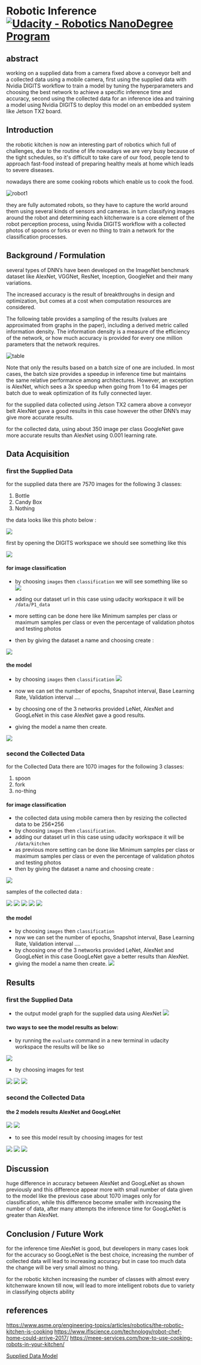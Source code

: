 # Robotic Inference [![Udacity - Robotics NanoDegree Program](https://s3-us-west-1.amazonaws.com/udacity-robotics/Extra+Images/RoboND_flag.png)](https://www.udacity.com/robotics)

abstract
--------

working on a supplied data from a camera fixed above a conveyor belt and a collected data using a mobile camera, first using the supplied data with Nvidia DIGITS workflow to train a model by tuning the hyperparameters and choosing the best network to achieve a specific inference time and accuracy, second using the collected data for an inference idea and training a model using Nvidia DIGITS to deploy this model on an embedded  system like Jetson TX2 board.


Introduction
------------

the robotic kitchen is now an interesting part of robotics which full of challenges, due to the routine of life nowadays we are very busy because of the tight schedules, so it's difficult to take care of our food, people tend to approach fast-food instead of preparing healthy meals at home which leads to severe diseases.

nowadays there are some cooking robots which enable us to cook the food.

![robot1](https://meee-services.com/wp-content/uploads/2018/02/robot-chef_resize_md.jpg)

they are fully automated robots, so they have to capture the world around them using several kinds of sensors and cameras.
in turn classifying images around the robot and determining each kitchenware is a core element of the robot perception process, using Nvidia DIGITS workflow with a collected photos of spoons or forks or even no thing to train a network for the classification processes.


Background / Formulation
------------------------

several types of DNN’s have been developed on the ImageNet benchmark dataset like AlexNet, VGGNet, ResNet, Inception, GoogleNet and their many variations.

The increased accuracy is the result of breakthroughs in design and optimization, but comes at a cost when computation resources are considered.

The following table provides a sampling of the results (values are approximated from graphs in the paper), including a derived metric called information density. The information density is a measure of the efficiency of the network, or how much accuracy is provided for every one million parameters that the network requires.

![table](https://github.com/mohamedsayedantar/Robotic-Inference/blob/master/images/metrics.png)

Note that only the results based on a batch size of one are included. In most cases, the batch size provides a speedup in inference time but maintains the same relative performance among architectures. However, an exception is AlexNet, which sees a 3x speedup when going from 1 to 64 images per batch due to weak optimization of its fully connected layer.

for the supplied data collected using Jetson TX2 camera above a conveyor belt AlexNet gave a good results in this case however the other DNN’s may give more accurate results.

for the collected data, using about 350 image per class GoogleNet gave more accurate results than AlexNet using 0.001 learning rate.

Data Acquisition
----------------

### first the Supplied Data

for the supplied data there are 7570 images for the following 3 classes:
1. Bottle
2. Candy Box
3. Nothing

the data looks like this photo below :

![](https://github.com/mohamedsayedantar/Robotic-Inference/blob/master/images/data-p1-digits.jpg)

first by opening the DIGITS workspace we should see something like this

![](https://github.com/mohamedsayedantar/Robotic-Inference/blob/master/images/digits.png)

#### for image classification

- by choosing `images` then `classification` we will see something like so 
![](https://github.com/mohamedsayedantar/Robotic-Inference/blob/master/images/image-classification.png)

- adding our dataset url in this case using udacity workspace it will be `/data/P1_data`
- more setting can be done here like Minimum samples per class or maximum samples per class or even the percentage of validation photos and testing photos
- then by giving the dataset a name and choosing create :

![](https://github.com/mohamedsayedantar/Robotic-Inference/blob/master/images/dataset.png)

#### the model

- by choosing `images` then `classification` 
![](https://github.com/mohamedsayedantar/Robotic-Inference/blob/master/images/model-classification.png)

- now we can set the number of epochs, Snapshot interval, Base Learning Rate, Validation interval ....
- by choosing one of the 3 networks provided LeNet, AlexNet and GoogLeNet in this case AlexNet gave a good results.
- giving the model a name then create.

![](https://github.com/mohamedsayedantar/Robotic-Inference/blob/master/images/model.png)

### second the Collected Data

for the Collected Data there are 1070 images for the following 3 classes:
1. spoon
2. fork
3. no-thing

#### for image classification

- the collected data using mobile camera then by resizing the collected data to be 256*256 
- by choosing `images` then `classification`.
- adding our dataset url in this case using udacity workspace it will be `/data/kitchen`
- as previous more setting can be done like Minimum samples per class or maximum samples per class or even the percentage of validation photos and testing photos
- then by giving the dataset a name and choosing create :

![](https://github.com/mohamedsayedantar/Robotic-Inference/blob/master/images/dataset2.png)

samples of the collected data :

![](https://github.com/mohamedsayedantar/Robotic-Inference/blob/master/images/sample1.JPG)
![](https://github.com/mohamedsayedantar/Robotic-Inference/blob/master/images/sample2.JPG)
![](https://github.com/mohamedsayedantar/Robotic-Inference/blob/master/images/sample3.JPG)
![](https://github.com/mohamedsayedantar/Robotic-Inference/blob/master/images/sample4.JPG)
![](https://github.com/mohamedsayedantar/Robotic-Inference/blob/master/images/sample5.JPG)

#### the model

- by choosing `images` then `classification` 
- now we can set the number of epochs, Snapshot interval, Base Learning Rate, Validation interval ....
- by choosing one of the 3 networks provided LeNet, AlexNet and GoogLeNet in this case GoogLeNet gave a better results than AlexNet.
- giving the model a name then create.
![](https://github.com/mohamedsayedantar/Robotic-Inference/blob/master/images/model2.png)

Results
-------

### first the Supplied Data
- the output model graph for the supplied data using AlexNet 
![](https://github.com/mohamedsayedantar/Robotic-Inference/blob/master/images/graph1.png)

#### two ways to see the model results as below:
- by running the `evaluate` command in a new terminal in udacity workspace the results will be like so

![](https://github.com/mohamedsayedantar/Robotic-Inference/blob/master/images/evaluate.png)

- by choosing images for test

![](https://github.com/mohamedsayedantar/Robotic-Inference/blob/master/images/test1.png)
![](https://github.com/mohamedsayedantar/Robotic-Inference/blob/master/images/test2.png)
![](https://github.com/mohamedsayedantar/Robotic-Inference/blob/master/images/test3.png)



### second the Collected Data

#### the 2 models results AlexNet and GoogLeNet
![](https://github.com/mohamedsayedantar/Robotic-Inference/blob/master/images/graph2.png)
![](https://github.com/mohamedsayedantar/Robotic-Inference/blob/master/images/graph3.png)

- to see this model result by choosing images for test

![](https://github.com/mohamedsayedantar/Robotic-Inference/blob/master/images/test4.png)
![](https://github.com/mohamedsayedantar/Robotic-Inference/blob/master/images/test5.png)
![](https://github.com/mohamedsayedantar/Robotic-Inference/blob/master/images/test6.png)

Discussion
----------

huge difference in accuracy between AlexNet and GoogLeNet as shown previously and this difference appear more with small number of data given to the model like the previous case about 1070 images only for classification, while this difference become smaller with increasing the number of data, after many attempts the inference time for GoogLeNet is greater than AlexNet.

Conclusion / Future Work
------------------------

for the inference time AlexNet is good, but developers in many cases look for the accuracy so GoogLeNet is the best choice, increasing the number of collected data will lead to increasing accuracy but in case too much data the change will be very small almost no thing.

for the robotic kitchen increasing the number of classes with almost every kitchenware known till now, will lead to more intelligent robots due to variety in classifying objects ability


references
----------

https://www.asme.org/engineering-topics/articles/robotics/the-robotic-kitchen-is-cooking
https://www.iflscience.com/technology/robot-chef-home-could-arrive-2017/
https://meee-services.com/how-to-use-cooking-robots-in-your-kitchen/




[Supplied Data Model](https://drive.google.com/open?id=17r0Osgwb-YWyuTxHR0YVG8fzLLeRKRTS)
